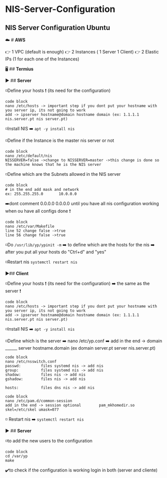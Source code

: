 # NIS-Server-Configuration

## NIS Server Configuration Ubuntu

☁️ # **AWS**

👉 1 VPC (default is enough)
👉 2 Instances ( 1 Server 1 Client)
👉 2 Elastic IPs (1 for each one of the Instances)


🖥️ ## **Termius**

▶️ ## **Server**

◽Define your hosts ❗ (its need for the configuration)

```
code block
nano /etc/hosts -> important step if you dont put your hostname with you server ip, its not going to work
add -> ipserver hostname@domain hostname domain (ex: 1.1.1.1 nis.server.pt nis server.pt)

```
◽Install NIS ➡️ `apt -y install nis`

◽Define if the Instance is the master nis server or not

```
code block
nano /etc/default/nis
NISSERVER=false ->change to NISSERVER=master ->this change is done so the machine knows that he is the NIS server

```
◽Define which are the Subnets allowed in the NIS server

```
code block
# in the end add mask and network
ex: 255.255.255.0		10.0.0.0

```
➡️dont comment 0.0.0.0 0.0.0.0 until you have all nis configuration working when ou have all configs done ❗

```
code block
nano /etc/var/Makefile
line 52 change false ->true
line 56 change false ->true

```
◽Do `/usr/lib/yp/ypinit -m` ➡️ to define which are the hosts for the nis ➡️ after you put all your hosts do "Ctrl+d" and "yes" 

◽Restart nis `systemctl restart nis`


▶️## **Client**

◽Define your hosts ❗ (its need for the configuration) ➡️ the same as the server ❗

```
code block
nano /etc/hosts -> important step if you dont put your hostname with you server ip, its not going to work
add -> ipserver hostname@domain hostname domain (ex: 1.1.1.1 nis.server.pt nis server.pt)

```
◽Install NIS ➡️ `apt -y install nis`

◽Define which is the server ➡️ nano /etc/yp.conf ➡️ add in the end -> domain ______ server hostname.domain (ex domain server.pt server nis.server.pt)

```
code block
nano /etc/nsswitch.conf
passwd:         files systemd nis -> add nis
group:          files systemd nis -> add nis
shadow:         files nis -> add nis
gshadow:        files nis -> add nis

hosts:          files dns nis -> add nis

```

```
code block
nano /etc/pam.d/common-session
add in the end -> session optional        pam_mkhomedir.so skel=/etc/skel umask=077

```

◽ Restart nis ➡️ `systemctl restart nis` 


▶️ ## **Server**

◽to add the new users to the configuration

```
code block
cd /var/yp
make

```

✔️to check if the configuration is working login in both (server and cliente) 
